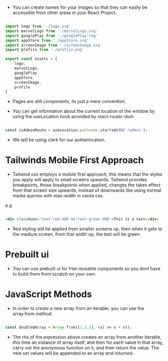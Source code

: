 - You can create names for your images so that they can easily be accessible from other areas in your React Project.

``` JavaScript

import logo from './logo.svg'
import marvelLogo from './marvelLogo.svg'
import googlePlay from './googlePlay.svg'
import appStore from './appStore.svg'
import screenImage from './screenImage.svg'
import profile from './profile.png'

export const assets = {
    logo,
    marvelLogo,
    googlePlay,
    appStore,
    screenImage,
    profile
}

```

- Pages are still components, its just a mere convention.

- You can get information about the current location of the window by using the useLocation hook provided by react-router-dom

``` javascript

const isAdminRoute = useLocation.pathname.startsWith('/admin');

```

- We will be using clerk for our authentication.


# Tailwinds Mobile First Approach

- Tailwind css employs a mobile first approach, this means that the styles you apply will apply to small screens upwards. Tailwind provides breakpoints, those breakpoints when applied, changes the takes effect from that screen size upwards, instead of downwards like using normal media queries with max-width in vanila css.

e.g

``` html

<div className='text-red-400 md:text-green-900'>This is a text</div>

```

- Red styling will be applied from smaller screens up, then when it gets to the medium screen, from that width up, the text will be green.

# Prebuilt ui

- You can use prebuilt ui for free reusable components so you dont have to build them from scratch on your own.



# JavaScript Methods

- In order to create a new array from an iterable, you can use the array.from method.


``` javascript

const doubledArray = Array.from([1,2,3], (x) => x + x));

```

- The rhs of the expression above creates an array from another iterable, this time an instance of array itself, and then for each value in that array, carry out the anonymous function on it, and then return the value. The new set values will be appended to an array and returned.
